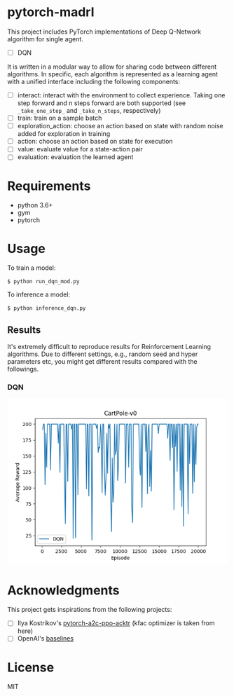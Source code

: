 # pytorch-madrl

This project includes PyTorch implementations of Deep Q-Network algorithm for single agent.

- [ ] DQN

It is written in a modular way to allow for sharing code between different algorithms. In specific, each algorithm is represented as a learning agent with a unified interface including the following components:
- [ ] interact: interact with the environment to collect experience. Taking one step forward and n steps forward are both supported (see `_take_one_step_` and `_take_n_steps`, respectively)
- [ ] train: train on a sample batch
- [ ] exploration_action: choose an action based on state with random noise added for exploration in training
- [ ] action: choose an action based on state for execution
- [ ] value: evaluate value for a state-action pair
- [ ] evaluation: evaluation the learned agent

# Requirements

- python 3.6+
- gym
- pytorch

# Usage

To train a model:

```
$ python run_dqn_mod.py
```

To inference a model:

```
$ python inference_dqn.py
```

## Results
It's extremely difficult to reproduce results for Reinforcement Learning algorithms. Due to different settings, e.g., random seed and hyper parameters etc, you might get different results compared with the followings.

### DQN

![CartPole-v0](output/2023-12-24_15-32-05/chart/CartPole-v0_dqn.png)

# Acknowledgments
This project gets inspirations from the following projects:
- [ ] Ilya Kostrikov's [pytorch-a2c-ppo-acktr](https://github.com/ChenglongChen/pytorch-a2c-ppo-acktr) (kfac optimizer is taken from here)
- [ ] OpenAI's [baselines](https://github.com/openai/baselines)

# License
MIT